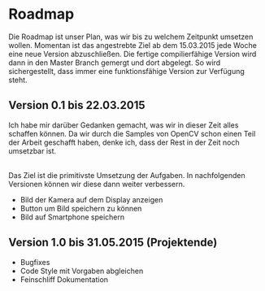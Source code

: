 # Roadmap
<p>Die Roadmap ist unser Plan, was wir bis zu welchem Zeitpunkt umsetzen wollen. Momentan ist das angestrebte Ziel ab dem 15.03.2015 jede Woche eine neue Version abzuschließen. Die fertige compilierfähige Version wird dann in den Master Branch gemergt und dort abgelegt. So wird sichergestellt, dass immer eine funktionsfähige Version zur Verfügung steht.</p>

## Version 0.1 bis 22.03.2015

<p>
Ich habe mir darüber Gedanken gemacht, was wir in dieser Zeit alles schaffen können. Da wir durch die Samples von OpenCV schon einen Teil der Arbeit geschafft haben, denke ich, dass der Rest in der Zeit noch umsetzbar ist.<br><br>

Das Ziel ist die primitivste Umsetzung der Aufgaben. In nachfolgenden Versionen können wir diese dann weiter verbessern.<br>
  <ul>
    <li>Bild der Kamera auf dem Display anzeigen</li>
    <li>Button um Bild speichern zu können</li>
    <li>Bild auf Smartphone speichern</li>
  </ul>
</p>

## Version 1.0 bis 31.05.2015 (Projektende)

<p>
  <ul>
    <li>Bugfixes</li>
    <li>Code Style mit Vorgaben abgleichen</li>
    <li>Feinschliff Dokumentation</li>
  </ul>
</p>

